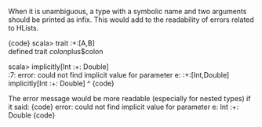 When it is unambiguous, a type with a symbolic name and two arguments should be printed as infix.  This would add to the readability of errors related to HLists.

{code}
scala> trait :+:[A,B]                      
defined trait $colon$plus$colon

scala> implicitly[Int :+: Double]          
<console>:7: error: could not find implicit value for parameter e: :+:[Int,Double]
       implicitly[Int :+: Double]
                 ^
{code}

The error message would be more readable (especially for nested types) if it said:
{code}
error: could not find implicit value for parameter e: Int :+: Double
{code}
